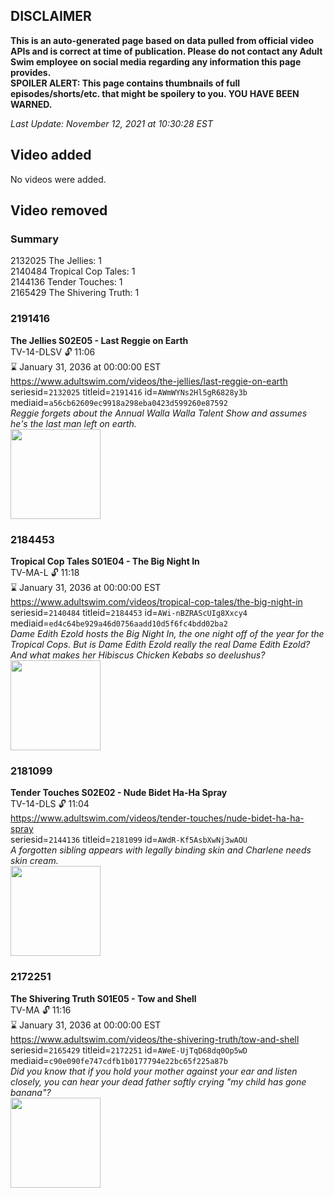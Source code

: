 ## DISCLAIMER
**This is an auto-generated page based on data pulled from official video APIs and is correct at time of publication. Please do not contact any Adult Swim employee on social media regarding any information this page provides.**  
**SPOILER ALERT: This page contains thumbnails of full episodes/shorts/etc. that might be spoilery to you. YOU HAVE BEEN WARNED.**  

_Last Update: November 12, 2021 at 10:30:28 EST_
## Video added
No videos were added.  
## Video removed
### Summary
2132025 The Jellies: 1  
2140484 Tropical Cop Tales: 1  
2144136 Tender Touches: 1  
2165429 The Shivering Truth: 1  
### 2191416
**The Jellies S02E05 - Last Reggie on Earth**  
TV-14-DLSV 🔓 11:06  
⌛ January 31, 2036 at 00:00:00 EST  
https://www.adultswim.com/videos/the-jellies/last-reggie-on-earth  
seriesid=`2132025` titleid=`2191416` id=`AWmWYNs2Hl5gR6828y3b` mediaid=`a56cb62609ec9918a298eba0423d599260e87592`  
_Reggie forgets about the Annual Walla Walla Talent Show and assumes he's the last man left on earth._  
<a href="https://i.cdn.turner.com/adultswim/big/image-upload/thumbnails/thumb-2_image-15591483386931.jpg"><img src="https://i.cdn.turner.com/adultswim/big/image-upload/thumbnails/thumb-2_image-15591483386931.jpg" height="144px" /></a>
### 2184453
**Tropical Cop Tales S01E04 - The Big Night In**  
TV-MA-L 🔓 11:18  
⌛ January 31, 2036 at 00:00:00 EST  
https://www.adultswim.com/videos/tropical-cop-tales/the-big-night-in  
seriesid=`2140484` titleid=`2184453` id=`AWi-nBZRAScUIg8Xxcy4` mediaid=`ed4c64be929a46d0756aadd10d5f6fc4bdd02ba2`  
_Dame Edith Ezold hosts the Big Night In, the one night off of the year for the Tropical Cops. But is Dame Edith Ezold really the real Dame Edith Ezold? And what makes her Hibiscus Chicken Kebabs so deelushus?_  
<a href="https://i.cdn.turner.com/adultswim/big/image-upload/thumbnails/thumb-2_image-154946630578313.jpg"><img src="https://i.cdn.turner.com/adultswim/big/image-upload/thumbnails/thumb-2_image-154946630578313.jpg" height="144px" /></a>
### 2181099
**Tender Touches S02E02 - Nude Bidet Ha-Ha Spray**  
TV-14-DLS 🔓 11:04  
https://www.adultswim.com/videos/tender-touches/nude-bidet-ha-ha-spray  
seriesid=`2144136` titleid=`2181099` id=`AWdR-Kf5AsbXwNj3wAOU`  
_A forgotten sibling appears with legally binding skin and Charlene needs skin cream._  
<a href="https://i.cdn.turner.com/adultswim/big/image-upload/thumbnails/thumb-2_image-15432764513942.jpg"><img src="https://i.cdn.turner.com/adultswim/big/image-upload/thumbnails/thumb-2_image-15432764513942.jpg" height="144px" /></a>
### 2172251
**The Shivering Truth S01E05 - Tow and Shell**  
TV-MA 🔓 11:16  
⌛ January 31, 2036 at 00:00:00 EST  
https://www.adultswim.com/videos/the-shivering-truth/tow-and-shell  
seriesid=`2165429` titleid=`2172251` id=`AWeE-UjTqD68dq0Op5wD` mediaid=`c90e090fe747cdfb1b0177794e22bc65f225a87b`  
_Did you know that if you hold your mother against your ear and listen closely, you can hear your dead father softly crying "my child has gone banana"?_  
<a href="https://i.cdn.turner.com/adultswim/big/image-upload/thumbnails/thumb-2_image-15452410357433.jpg"><img src="https://i.cdn.turner.com/adultswim/big/image-upload/thumbnails/thumb-2_image-15452410357433.jpg" height="144px" /></a>
